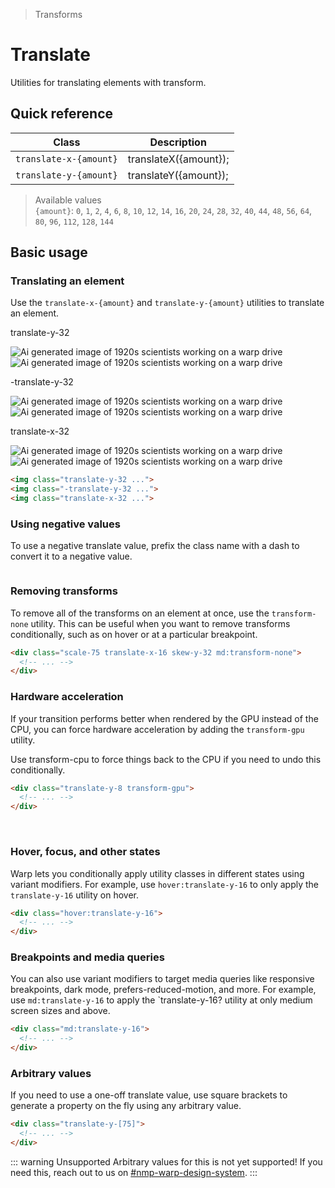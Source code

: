 > Transforms

# Translate
Utilities for translating elements with transform.

## Quick reference

| Class                  | Description           |
| ---------------------- | --------------------- |
| `translate-x-{amount}` | translateX({amount}); |
| `translate-y-{amount}` | translateY({amount}); |

> Available values <br />
> `{amount}`: `0`, `1`, `2`, `4`, `6`, `8`, `10`, `12`, `14`, `16`, `20`, `24`, `28`, `32`, `40`, `44`, `48`, `56`, `64`, `80`, `96`, `112`, `128`, `144` <br />

## Basic usage
### Translating an element
Use the `translate-x-{amount}` and `translate-y-{amount}` utilities to translate an element.

<container>
<div class="flex items-center justify-around gap-16 sm:gap-4 pd-font-mono font-bold p-8 px-12 sm:px-8 pb-10 shrink-0">
<div class="flex flex-col items-center shrink-0">
  <p class="pd-font-medium pd-text-sm pd-text-slate-500 pd-font-mono text-center mb-32! dark:pd-text-slate-400">translate-y-32</p>
  <div class="relative">
    <div class="absolute inset-0">
      <img class="w-128 h-128 object-cover rounded-8 opacity-25" src="/20s-scientists.jpg" alt="Ai generated image of 1920s scientists working on a warp drive">
    </div>
    <div class="relative z-10 translate-y-32">
      <img class="w-128 h-128 object-cover rounded-8 pd-shadow-xl" src="/20s-scientists.jpg" alt="Ai generated image of 1920s scientists working on a warp drive">
      <div class="absolute inset-0 ring-1 ring-inset ring-black/10 rounded-lg"></div>
    </div>
  </div>
</div>
<div class="flex flex-col items-center shrink-0">
  <p class="pd-font-medium pd-text-sm pd-text-slate-500 pd-font-mono text-center mb-32! dark:pd-text-slate-400">-translate-y-32</p>
  <div class="relative">
    <div class="absolute inset-0">
      <img class="w-128 h-128 object-cover rounded-8 opacity-25" src="/20s-scientists.jpg" alt="Ai generated image of 1920s scientists working on a warp drive">
    </div>
    <div class="relative z-10 -translate-y-32">
      <img class="w-128 h-128 object-cover rounded-8 pd-shadow-xl" src="/20s-scientists.jpg" alt="Ai generated image of 1920s scientists working on a warp drive">
      <div class="absolute inset-0 ring-1 ring-inset ring-black/10 rounded-lg"></div>
    </div>
  </div>
</div>
<div class="flex flex-col items-center shrink-0">
  <p class="pd-font-medium pd-text-sm pd-text-slate-500 pd-font-mono text-center mb-32! dark:pd-text-slate-400">translate-x-32</p>
  <div class="relative">
    <div class="absolute inset-0">
      <img class="w-128 h-128 object-cover rounded-8 opacity-25" src="/20s-scientists.jpg" alt="Ai generated image of 1920s scientists working on a warp drive">
    </div>
    <div class="relative z-10 translate-x-32">
      <img class="w-128 h-128 object-cover rounded-8 pd-shadow-xl" src="/20s-scientists.jpg" alt="Ai generated image of 1920s scientists working on a warp drive">
      <div class="absolute inset-0 ring-1 ring-inset ring-black/10 rounded-lg"></div>
    </div>
  </div>
</div>
</div>
</container>

```html
<img class="translate-y-32 ...">
<img class="-translate-y-32 ...">
<img class="translate-x-32 ...">
```

### Using negative values
To use a negative translate value, prefix the class name with a dash to convert it to a negative value.

<img class="-translate-y-8 ...">

### Removing transforms
To remove all of the transforms on an element at once, use the `transform-none` utility.
This can be useful when you want to remove transforms conditionally, such as on hover or at a particular breakpoint.

```html
<div class="scale-75 translate-x-16 skew-y-32 md:transform-none">
  <!-- ... -->
</div>
```

### Hardware acceleration
If your transition performs better when rendered by the GPU instead of the CPU, you can force hardware acceleration by adding the `transform-gpu` utility.

Use transform-cpu to force things back to the CPU if you need to undo this conditionally.

```html
<div class="translate-y-8 transform-gpu">
  <!-- ... -->
</div>
```
​​
### Hover, focus, and other states
Warp lets you conditionally apply utility classes in different states using variant modifiers. For example, use `hover:translate-y-16` to only apply the `translate-y-16` utility on hover.
```html
<div class="hover:translate-y-16">
  <!-- ... -->
</div>
```

### Breakpoints and media queries
You can also use variant modifiers to target media queries like responsive breakpoints, dark mode, prefers-reduced-motion, and more. For example, use `md:translate-y-16` to apply the `translate-y-16? utility at only medium screen sizes and above.

```html
<div class="md:translate-y-16">
  <!-- ... -->
</div>
```

### Arbitrary values
If you need to use a one-off translate value, use square brackets to generate a property on the fly using any arbitrary value.

```html
<div class="translate-y-[75]">
  <!-- ... -->
</div>
```

::: warning Unsupported
Arbitrary values for this is not yet supported! If you need this, reach out to us on [#nmp-warp-design-system](https://sch-chat.slack.com/archives/C04P0GYTHPV).
:::


